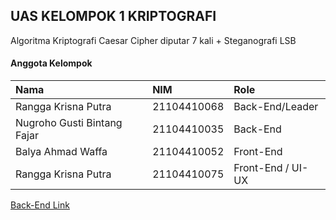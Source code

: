 ## UAS KELOMPOK 1 KRIPTOGRAFI

Algoritma Kriptografi
Caesar Cipher diputar 7 kali + Steganografi LSB

#### Anggota Kelompok
| Nama                | NIM      | Role        |
| :--------           | :------- | :---------- |
| Rangga Krisna Putra | 21104410068 | Back-End/Leader |
| Nugroho Gusti Bintang Fajar | 21104410035 | Back-End |
| Balya Ahmad Waffa | 21104410052 | Front-End |
| Rangga Krisna Putra | 21104410075 | Front-End / UI-UX |

[Back-End Link](https://github.com/ranggakrisnaa/backend-cryptography-final)





